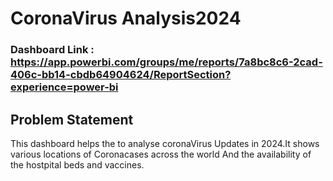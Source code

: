
# CoronaVirus Analysis2024

### Dashboard Link : https://app.powerbi.com/groups/me/reports/7a8bc8c6-2cad-406c-bb14-cbdb64904624/ReportSection?experience=power-bi

## Problem Statement

This dashboard helps the to analyse coronaVirus Updates in 2024.It shows various locations of Coronacases across the world And the availability of the hostpital beds and vaccines.

